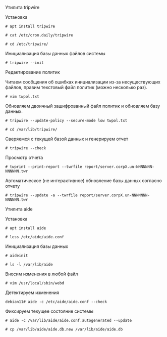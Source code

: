 Утилита tripwire


Установка
```
# apt install tripwire

# cat /etc/cron.daily/tripwire

# cd /etc/tripwire/
```

Инициализация базы данных файлов системы

```
# tripwire --init
```

Редактирование политик

Читаем сообщения об ошибках инициализации из-за несуществующих файлов, правим текстовый файл политик (можно несколько раз).
```
# vim twpol.txt
```
Обновляем двоичный зашифрованный файл политик и обновляем базу данных.
```
# tripwire --update-policy --secure-mode low twpol.txt
```
```
# cd /var/lib/tripwire/
```

Сверяемся с текущей базой данных и генерируем отчет
```
# tripwire --check
```
Просмотр отчета
```
# twprint --print-report --twrfile report/server.corpX.un-NNNNNNN-NNNNNN.twr
```
Автоматическое (не интерактивное) обновление базы данных согласно отчету
```
# tripwire --update -a --twrfile report/server.corpX.un-NNNNNNN-NNNNNN.twr
```


Утилита aide

Установка 
```
# apt install aide
```
```
# less /etc/aide/aide.conf
```
Инициализация базы данных
```
# aideinit
```
```
# ls -l /var/lib/aide
```

Вносим изменения в любой файл
```
# vim /usr/local/sbin/webd
```

Детектируем изменения
```
debian11# aide -c /etc/aide/aide.conf --check
```


Фиксируем текущее состояние системы
```
# aide -c /var/lib/aide/aide.conf.autogenerated --update

# cp /var/lib/aide/aide.db.new /var/lib/aide/aide.db
```
